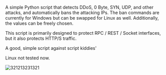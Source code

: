 A simple Python script that detects DDoS, 0 Byte, SYN, UDP, and other attacks, and automatically bans the attacking IPs. The ban commands are currently for Windows but can be swapped for Linux as well. Additionally, the values can be freely chosen.

This script is primarily designed to protect RPC / REST / Socket interfaces, but it also protects HTTP/S traffic.

A good, simple script against script kiddies'

Linux not tested now. 

![321213231321](https://github.com/user-attachments/assets/b516ab71-70ec-40d8-9a9a-24e0a2af9271)
